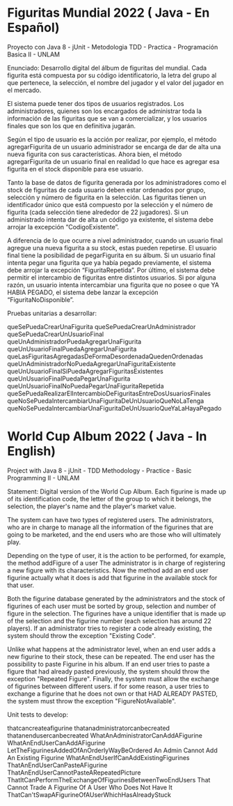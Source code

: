# Figuritas Mundial 2022 ( Java - En Español)
Proyecto con Java 8 - jUnit - Metodologia TDD - Practica - Programación Basica II - UNLAM

Enunciado:
Desarrollo digital del álbum de figuritas del mundial.
Cada figurita está compuesta por su código identificatorio, la letra del grupo al que pertenece, la selección,
el nombre del jugador y el valor del jugador en el mercado.

El sistema puede tener dos tipos de usuarios registrados. Los administradores, quienes son los encargados
de administrar toda la información de las figuritas que se van a comercializar, y los usuarios finales que son
los que en definitiva jugarán.

Según el tipo de usuario es la acción por realizar, por ejemplo, el método agregarFigurita de un usuario
administrador se encarga de dar de alta una nueva figurita con sus características. Ahora bien, el método
agregarFigurita de un usuario final en realidad lo que hace es agregar esa figurita en el stock disponible
para ese usuario.

Tanto la base de datos de figurita generada por los administradores como el stock de figuritas de cada
usuario deben estar ordenados por grupo, selección y número de figurita en la selección.
Las figuritas tienen un identificador único que está compuesto por la selección y el número de figurita
(cada selección tiene alrededor de 22 jugadores). Si un administrado intenta dar de alta un código ya
existente, el sistema debe arrojar la excepción “CodigoExistente”.

A diferencia de lo que ocurre a nivel administrador, cuando un usuario final agregue una nueva figurita a su
stock, estas pueden repetirse.
El usuario final tiene la posibilidad de pegarFigurita en su álbum. Si un usuario final intenta pegar una
figurita que ya había pegado previamente, el sistema debe arrojar la excepción “FiguritaRepetida”.
Por último, el sistema debe permitir el intercambio de figuritas entre distintos usuarios. Si por alguna
razón, un usuario intenta intercambiar una figurita que no posee o que YA HABIA PEGADO, el sistema debe
lanzar la excepción “FiguritaNoDisponible”.

Pruebas unitarias a desarrollar:

queSePuedaCrearUnaFigurita
queSePuedaCrearUnAdministrador
queSePuedaCrearUnUsuarioFinal
queUnAdministradorPuedaAgregarUnaFigurita
queUnUsuarioFinalPuedaAgregarUnaFigurita
queLasFiguritasAgregadasDeFormaDesordenadaQuedenOrdenadas
queUnAdministradorNoPuedaAgregarUnaFiguritaExistente
queUnUsuarioFinalSiPuedaAgregarFiguritasExistentes
queUnUsuarioFinalPuedaPegarUnaFigurita
queUnUsuarioFinalNoPuedaPegarUnaFiguritaRepetida
queSePuedaRealizarElIntercambioDeFiguritasEntreDosUsuariosFinales
queNoSePuedaIntercambiarUnaFiguritaDeUnUsuarioQueNoLaTenga
queNoSePuedaIntercambiarUnaFiguritaDeUnUsuarioQueYaLaHayaPegado


# World Cup Album 2022 ( Java - In English)
Project with Java 8 - jUnit - TDD Methodology - Practice - Basic Programming II - UNLAM

Statement:
Digital version of the World Cup Album.
Each figurine is made up of its identification code, the letter of the group to which it belongs, the selection,
the player's name and the player's market value.

The system can have two types of registered users. The administrators, who are in charge
to manage all the information of the figurines that are going to be marketed, and the end users who are
those who will ultimately play.

Depending on the type of user, it is the action to be performed, for example, the method addFigure of a user
The administrator is in charge of registering a new figure with its characteristics. Now the method
add an end user figurine actually what it does is add that figurine in the available stock
for that user.

Both the figurine database generated by the administrators and the stock of figurines of each
user must be sorted by group, selection and number of figure in the selection.
The figurines have a unique identifier that is made up of the selection and the figurine number
(each selection has around 22 players). If an administrator tries to register a code already
existing, the system should throw the exception "Existing Code".

Unlike what happens at the administrator level, when an end user adds a new figurine to their
stock, these can be repeated.
The end user has the possibility to paste Figurine in his album. If an end user tries to paste a
figure that had already pasted previously, the system should throw the exception "Repeated Figure".
Finally, the system must allow the exchange of figurines between different users. if for some
reason, a user tries to exchange a figurine that he does not own or that HAD ALREADY PASTED, the system must
throw the exception "FigureNotAvailable".

Unit tests to develop:

thatcancreateafigurine
thatanadministratorcanbecreated
thatanendusercanbecreated
WhatAnAdministratorCanAddAFigurine
WhatAnEndUserCanAddAFigurine
LetTheFigurinesAddedOfAnOrderlyWayBeOrdered
An Admin Cannot Add An Existing Figurine
WhatAnEndUserIfCanAddExistingFigurines
ThatAnEndUserCanPasteAFigurine
ThatAnEndUserCannotPasteARepeatedPicture
ThatItCanPerformTheExchangeOfFigurinesBetweenTwoEndUsers
That Cannot Trade A Figurine Of A User Who Does Not Have It
ThatCan'tSwapAFigurineOfAUserWhichHasAlreadyStuck
